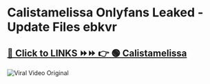 
 # Calistamelissa Onlyfans Leaked - Update Files ebkvr

## <h2><a href="https://clipsfans.com/Calistamelissa&ref=git">🔗 Click to LINKS ⏩⏩ 👉 🟢 Calistamelissa </a></h2>

<a href="https://clipsfans.com/Calistamelissa&ref=git" rel="nofollow" data-target="animated-image.originalLink"><img src="https://i.ibb.co.com/xMMVF88/686577567.gif" alt="Viral Video Original" style="max-width: 100%; display: inline-block;" data-target="animated-image.originalImage"></a>

